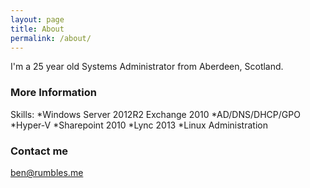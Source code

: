 ```yaml
---
layout: page
title: About
permalink: /about/
---
```


I'm a 25 year old Systems Administrator from Aberdeen, Scotland. 

### More Information

Skills:
*Windows Server 2012R2 Exchange 2010
*AD/DNS/DHCP/GPO
*Hyper-V
*Sharepoint 2010
*Lync 2013
*Linux Administration
        

### Contact me

[ben@rumbles.me](mailto:ben@rumbles.me)

